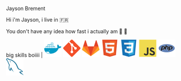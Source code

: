  Jayson Brement

Hi i'm Jayson, i live in :fr:

You don't have any idea how fast i actually am :minibus: :dash:

big skills boiiii | ![photo](/img/docker.svg) ![photo](/img/git.svg) ![photo](/img/gitlab.svg) ![photo](/img/html.svg) ![photo](/img/css.svg) ![photo](/img/javascript.svg) ![photo](/img/php.svg) ![photo](/img/mysql.svg)
